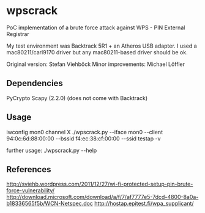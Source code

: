 wpscrack
========
PoC implementation of a brute force attack against WPS - PIN External Registrar

My test environment was Backtrack 5R1 + an Atheros USB adapter.
I used a mac80211/carl9170 driver but any mac80211-based driver should be ok.

Original version: Stefan Viehböck
Minor improvements: Michael Löffler

Dependencies
------------
PyCrypto
Scapy (2.2.0) (does not come with Backtrack)

Usage
-----
iwconfig mon0 channel X
./wpscrack.py --iface mon0 --client 94:0c:6d:88:00:00 --bssid f4:ec:38:cf:00:00 --ssid testap -v

further usage:
./wpscrack.py --help

References
----------
http://sviehb.wordpress.com/2011/12/27/wi-fi-protected-setup-pin-brute-force-vulnerability/
http://download.microsoft.com/download/a/f/7/af7777e5-7dcd-4800-8a0a-b18336565f5b/WCN-Netspec.doc
http://hostap.epitest.fi/wpa_supplicant/
